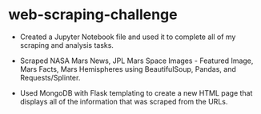 # web-scraping-challenge

- Created a Jupyter Notebook file and used it to complete all of my scraping and analysis tasks. 

- Scraped NASA Mars News, JPL Mars Space Images - Featured Image, Mars Facts, Mars Hemispheres using BeautifulSoup, Pandas, and Requests/Splinter.

- Used MongoDB with Flask templating to create a new HTML page that displays all of the information that was scraped from the URLs.